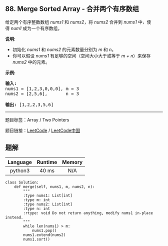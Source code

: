 ## 88. Merge Sorted Array - 合并两个有序数组

<!--If you want to use the English description, use `question.content` instead-->

<p>给定两个有序整数数组&nbsp;<em>nums1 </em>和 <em>nums2</em>，将 <em>nums2 </em>合并到&nbsp;<em>nums1&nbsp;</em>中<em>，</em>使得&nbsp;<em>num1 </em>成为一个有序数组。</p>

<p><strong>说明:</strong></p>

<ul>
	<li>初始化&nbsp;<em>nums1</em> 和 <em>nums2</em> 的元素数量分别为&nbsp;<em>m</em> 和 <em>n</em>。</li>
	<li>你可以假设&nbsp;<em>nums1&nbsp;</em>有足够的空间（空间大小大于或等于&nbsp;<em>m + n</em>）来保存 <em>nums2</em> 中的元素。</li>
</ul>

<p><strong>示例:</strong></p>

<pre><strong>输入:</strong>
nums1 = [1,2,3,0,0,0], m = 3
nums2 = [2,5,6],       n = 3

<strong>输出:</strong>&nbsp;[1,2,2,3,5,6]</pre>



-----

题目标签：Array / Two Pointers

题目链接：[LeetCode](https://leetcode.com/problems/merge-sorted-array/description/)  /  [LeetCode中国](https://leetcode-cn.com/problems/merge-sorted-array/description/)

## 题解



| Language | Runtime | Memory |
|:---:|:---:|:---:|
| python3  | 40  ms | N/A |

```python3
class Solution:
    def merge(self, nums1, m, nums2, n):
        """
        :type nums1: List[int]
        :type m: int
        :type nums2: List[int]
        :type n: int
        :rtype: void Do not return anything, modify nums1 in-place instead.
        """
        while len(nums1) > m:
            nums1.pop()
        nums1.extend(nums2)
        nums1.sort()
```
